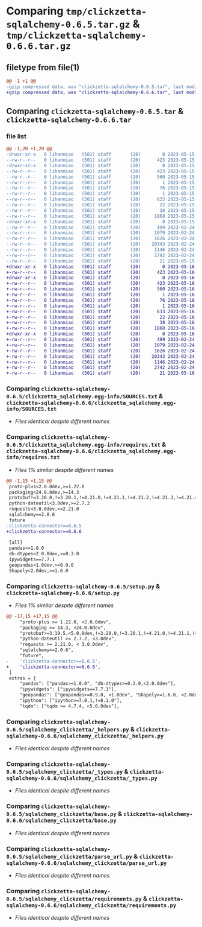 # Comparing `tmp/clickzetta-sqlalchemy-0.6.5.tar.gz` & `tmp/clickzetta-sqlalchemy-0.6.6.tar.gz`

## filetype from file(1)

```diff
@@ -1 +1 @@
-gzip compressed data, was "clickzetta-sqlalchemy-0.6.5.tar", last modified: Mon May 15 13:25:18 2023, max compression
+gzip compressed data, was "clickzetta-sqlalchemy-0.6.6.tar", last modified: Tue May 16 13:55:00 2023, max compression
```

## Comparing `clickzetta-sqlalchemy-0.6.5.tar` & `clickzetta-sqlalchemy-0.6.6.tar`

### file list

```diff
@@ -1,20 +1,20 @@
-drwxr-xr-x   0 lihanmiao   (501) staff       (20)        0 2023-05-15 13:25:18.694923 clickzetta-sqlalchemy-0.6.5/
--rw-r--r--   0 lihanmiao   (501) staff       (20)      423 2023-05-15 13:25:18.694805 clickzetta-sqlalchemy-0.6.5/PKG-INFO
-drwxr-xr-x   0 lihanmiao   (501) staff       (20)        0 2023-05-15 13:25:18.693374 clickzetta-sqlalchemy-0.6.5/clickzetta_sqlalchemy.egg-info/
--rw-r--r--   0 lihanmiao   (501) staff       (20)      423 2023-05-15 13:25:18.000000 clickzetta-sqlalchemy-0.6.5/clickzetta_sqlalchemy.egg-info/PKG-INFO
--rw-r--r--   0 lihanmiao   (501) staff       (20)      560 2023-05-15 13:25:18.000000 clickzetta-sqlalchemy-0.6.5/clickzetta_sqlalchemy.egg-info/SOURCES.txt
--rw-r--r--   0 lihanmiao   (501) staff       (20)        1 2023-05-15 13:25:18.000000 clickzetta-sqlalchemy-0.6.5/clickzetta_sqlalchemy.egg-info/dependency_links.txt
--rw-r--r--   0 lihanmiao   (501) staff       (20)       76 2023-05-15 13:25:18.000000 clickzetta-sqlalchemy-0.6.5/clickzetta_sqlalchemy.egg-info/entry_points.txt
--rw-r--r--   0 lihanmiao   (501) staff       (20)        1 2023-05-15 13:25:18.000000 clickzetta-sqlalchemy-0.6.5/clickzetta_sqlalchemy.egg-info/not-zip-safe
--rw-r--r--   0 lihanmiao   (501) staff       (20)      633 2023-05-15 13:25:18.000000 clickzetta-sqlalchemy-0.6.5/clickzetta_sqlalchemy.egg-info/requires.txt
--rw-r--r--   0 lihanmiao   (501) staff       (20)       22 2023-05-15 13:25:18.000000 clickzetta-sqlalchemy-0.6.5/clickzetta_sqlalchemy.egg-info/top_level.txt
--rw-r--r--   0 lihanmiao   (501) staff       (20)       38 2023-05-15 13:25:18.694959 clickzetta-sqlalchemy-0.6.5/setup.cfg
--rw-r--r--   0 lihanmiao   (501) staff       (20)     1868 2023-05-15 13:23:50.000000 clickzetta-sqlalchemy-0.6.5/setup.py
-drwxr-xr-x   0 lihanmiao   (501) staff       (20)        0 2023-05-15 13:25:18.694644 clickzetta-sqlalchemy-0.6.5/sqlalchemy_clickzetta/
--rw-r--r--   0 lihanmiao   (501) staff       (20)      499 2023-02-24 03:50:44.000000 clickzetta-sqlalchemy-0.6.5/sqlalchemy_clickzetta/__init__.py
--rw-r--r--   0 lihanmiao   (501) staff       (20)     1079 2023-02-24 03:50:44.000000 clickzetta-sqlalchemy-0.6.5/sqlalchemy_clickzetta/_helpers.py
--rw-r--r--   0 lihanmiao   (501) staff       (20)     1626 2023-02-24 03:50:44.000000 clickzetta-sqlalchemy-0.6.5/sqlalchemy_clickzetta/_types.py
--rw-r--r--   0 lihanmiao   (501) staff       (20)    20343 2023-02-24 03:50:44.000000 clickzetta-sqlalchemy-0.6.5/sqlalchemy_clickzetta/base.py
--rw-r--r--   0 lihanmiao   (501) staff       (20)     1146 2023-02-24 06:29:49.000000 clickzetta-sqlalchemy-0.6.5/sqlalchemy_clickzetta/parse_url.py
--rw-r--r--   0 lihanmiao   (501) staff       (20)     2742 2023-02-24 03:50:44.000000 clickzetta-sqlalchemy-0.6.5/sqlalchemy_clickzetta/requirements.py
--rw-r--r--   0 lihanmiao   (501) staff       (20)       21 2023-05-15 13:23:50.000000 clickzetta-sqlalchemy-0.6.5/sqlalchemy_clickzetta/version.py
+drwxr-xr-x   0 lihanmiao   (501) staff       (20)        0 2023-05-16 13:55:00.333506 clickzetta-sqlalchemy-0.6.6/
+-rw-r--r--   0 lihanmiao   (501) staff       (20)      423 2023-05-16 13:55:00.333386 clickzetta-sqlalchemy-0.6.6/PKG-INFO
+drwxr-xr-x   0 lihanmiao   (501) staff       (20)        0 2023-05-16 13:55:00.331759 clickzetta-sqlalchemy-0.6.6/clickzetta_sqlalchemy.egg-info/
+-rw-r--r--   0 lihanmiao   (501) staff       (20)      423 2023-05-16 13:55:00.000000 clickzetta-sqlalchemy-0.6.6/clickzetta_sqlalchemy.egg-info/PKG-INFO
+-rw-r--r--   0 lihanmiao   (501) staff       (20)      560 2023-05-16 13:55:00.000000 clickzetta-sqlalchemy-0.6.6/clickzetta_sqlalchemy.egg-info/SOURCES.txt
+-rw-r--r--   0 lihanmiao   (501) staff       (20)        1 2023-05-16 13:55:00.000000 clickzetta-sqlalchemy-0.6.6/clickzetta_sqlalchemy.egg-info/dependency_links.txt
+-rw-r--r--   0 lihanmiao   (501) staff       (20)       76 2023-05-16 13:55:00.000000 clickzetta-sqlalchemy-0.6.6/clickzetta_sqlalchemy.egg-info/entry_points.txt
+-rw-r--r--   0 lihanmiao   (501) staff       (20)        1 2023-05-16 13:55:00.000000 clickzetta-sqlalchemy-0.6.6/clickzetta_sqlalchemy.egg-info/not-zip-safe
+-rw-r--r--   0 lihanmiao   (501) staff       (20)      633 2023-05-16 13:55:00.000000 clickzetta-sqlalchemy-0.6.6/clickzetta_sqlalchemy.egg-info/requires.txt
+-rw-r--r--   0 lihanmiao   (501) staff       (20)       22 2023-05-16 13:55:00.000000 clickzetta-sqlalchemy-0.6.6/clickzetta_sqlalchemy.egg-info/top_level.txt
+-rw-r--r--   0 lihanmiao   (501) staff       (20)       38 2023-05-16 13:55:00.333546 clickzetta-sqlalchemy-0.6.6/setup.cfg
+-rw-r--r--   0 lihanmiao   (501) staff       (20)     1868 2023-05-16 13:54:03.000000 clickzetta-sqlalchemy-0.6.6/setup.py
+drwxr-xr-x   0 lihanmiao   (501) staff       (20)        0 2023-05-16 13:55:00.333233 clickzetta-sqlalchemy-0.6.6/sqlalchemy_clickzetta/
+-rw-r--r--   0 lihanmiao   (501) staff       (20)      499 2023-02-24 03:50:44.000000 clickzetta-sqlalchemy-0.6.6/sqlalchemy_clickzetta/__init__.py
+-rw-r--r--   0 lihanmiao   (501) staff       (20)     1079 2023-02-24 03:50:44.000000 clickzetta-sqlalchemy-0.6.6/sqlalchemy_clickzetta/_helpers.py
+-rw-r--r--   0 lihanmiao   (501) staff       (20)     1626 2023-02-24 03:50:44.000000 clickzetta-sqlalchemy-0.6.6/sqlalchemy_clickzetta/_types.py
+-rw-r--r--   0 lihanmiao   (501) staff       (20)    20343 2023-02-24 03:50:44.000000 clickzetta-sqlalchemy-0.6.6/sqlalchemy_clickzetta/base.py
+-rw-r--r--   0 lihanmiao   (501) staff       (20)     1146 2023-02-24 06:29:49.000000 clickzetta-sqlalchemy-0.6.6/sqlalchemy_clickzetta/parse_url.py
+-rw-r--r--   0 lihanmiao   (501) staff       (20)     2742 2023-02-24 03:50:44.000000 clickzetta-sqlalchemy-0.6.6/sqlalchemy_clickzetta/requirements.py
+-rw-r--r--   0 lihanmiao   (501) staff       (20)       21 2023-05-16 13:54:03.000000 clickzetta-sqlalchemy-0.6.6/sqlalchemy_clickzetta/version.py
```

### Comparing `clickzetta-sqlalchemy-0.6.5/clickzetta_sqlalchemy.egg-info/SOURCES.txt` & `clickzetta-sqlalchemy-0.6.6/clickzetta_sqlalchemy.egg-info/SOURCES.txt`

 * *Files identical despite different names*

### Comparing `clickzetta-sqlalchemy-0.6.5/clickzetta_sqlalchemy.egg-info/requires.txt` & `clickzetta-sqlalchemy-0.6.6/clickzetta_sqlalchemy.egg-info/requires.txt`

 * *Files 1% similar despite different names*

```diff
@@ -1,15 +1,15 @@
 proto-plus<2.0.0dev,>=1.22.0
 packaging<24.0.0dev,>=14.3
 protobuf!=3.20.0,!=3.20.1,!=4.21.0,!=4.21.1,!=4.21.2,!=4.21.3,!=4.21.4,!=4.21.5,<5.0.0dev,>=3.19.5
 python-dateutil<3.0dev,>=2.7.2
 requests<3.0.0dev,>=2.21.0
 sqlalchemy==2.0.6
 future
-clickzetta-connector==0.6.5
+clickzetta-connector==0.6.6
 
 [all]
 pandas>=1.0.0
 db-dtypes<2.0.0dev,>=0.3.0
 ipywidgets==7.7.1
 geopandas<1.0dev,>=0.9.0
 Shapely<2.0dev,>=1.6.0
```

### Comparing `clickzetta-sqlalchemy-0.6.5/setup.py` & `clickzetta-sqlalchemy-0.6.6/setup.py`

 * *Files 1% similar despite different names*

```diff
@@ -17,15 +17,15 @@
     "proto-plus >= 1.22.0, <2.0.0dev",
     "packaging >= 14.3, <24.0.0dev",
     "protobuf>=3.19.5,<5.0.0dev,!=3.20.0,!=3.20.1,!=4.21.0,!=4.21.1,!=4.21.2,!=4.21.3,!=4.21.4,!=4.21.5",
     "python-dateutil >= 2.7.2, <3.0dev",
     "requests >= 2.21.0, < 3.0.0dev",
     "sqlalchemy==2.0.6",
     "future",
-    'clickzetta-connector==0.6.5',
+    'clickzetta-connector==0.6.6',
 ]
 extras = {
     "pandas": ["pandas>=1.0.0", "db-dtypes>=0.3.0,<2.0.0dev"],
     "ipywidgets": ["ipywidgets==7.7.1"],
     "geopandas": ["geopandas>=0.9.0, <1.0dev", "Shapely>=1.6.0, <2.0dev"],
     "ipython": ["ipython>=7.0.1,!=8.1.0"],
     "tqdm": ["tqdm >= 4.7.4, <5.0.0dev"],
```

### Comparing `clickzetta-sqlalchemy-0.6.5/sqlalchemy_clickzetta/_helpers.py` & `clickzetta-sqlalchemy-0.6.6/sqlalchemy_clickzetta/_helpers.py`

 * *Files identical despite different names*

### Comparing `clickzetta-sqlalchemy-0.6.5/sqlalchemy_clickzetta/_types.py` & `clickzetta-sqlalchemy-0.6.6/sqlalchemy_clickzetta/_types.py`

 * *Files identical despite different names*

### Comparing `clickzetta-sqlalchemy-0.6.5/sqlalchemy_clickzetta/base.py` & `clickzetta-sqlalchemy-0.6.6/sqlalchemy_clickzetta/base.py`

 * *Files identical despite different names*

### Comparing `clickzetta-sqlalchemy-0.6.5/sqlalchemy_clickzetta/parse_url.py` & `clickzetta-sqlalchemy-0.6.6/sqlalchemy_clickzetta/parse_url.py`

 * *Files identical despite different names*

### Comparing `clickzetta-sqlalchemy-0.6.5/sqlalchemy_clickzetta/requirements.py` & `clickzetta-sqlalchemy-0.6.6/sqlalchemy_clickzetta/requirements.py`

 * *Files identical despite different names*

